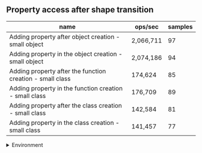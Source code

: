 ## Property access after shape transition

|name|ops/sec|samples|
|-|-|-|
|Adding property after object creation - small object|2,066,711|97|
|Adding property in the object creation - small object|2,074,186|94|
|Adding property after the function creation - small class|174,624|85|
|Adding property in the function creation - small class|176,709|89|
|Adding property after the class creation - small class|142,584|81|
|Adding property in the class creation - small class|141,457|77|


<details>
<summary>Environment</summary>

* __Machine:__ linux x64 | 2 vCPUs | 6.8GB Mem
* __Run:__ Tue Oct 03 2023 01:32:33 GMT+0000 (Coordinated Universal Time)
</details>

